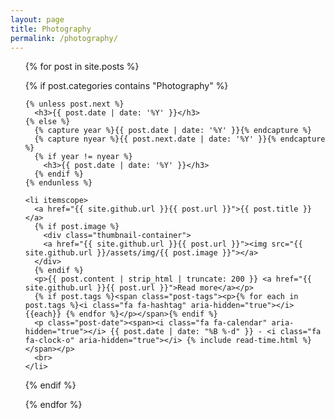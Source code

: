 ```yaml
---
layout: page
title: Photography
permalink: /photography/
---
```


<ul class="posts">
{% for post in site.posts %}

  {% if post.categories contains "Photography" %}

    {% unless post.next %}
      <h3>{{ post.date | date: '%Y' }}</h3>
    {% else %}
      {% capture year %}{{ post.date | date: '%Y' }}{% endcapture %}
      {% capture nyear %}{{ post.next.date | date: '%Y' }}{% endcapture %}
      {% if year != nyear %}
        <h3>{{ post.date | date: '%Y' }}</h3>
      {% endif %}
    {% endunless %}

    <li itemscope>
      <a href="{{ site.github.url }}{{ post.url }}">{{ post.title }}</a>
      {% if post.image %}	
        <div class="thumbnail-container">	
        <a href="{{ site.github.url }}{{ post.url }}"><img src="{{ site.github.url }}/assets/img/{{ post.image }}"></a>	
      </div>	
      {% endif %}
      <p>{{ post.content | strip_html | truncate: 200 }} <a href="{{ site.github.url }}{{ post.url }}">Read more</a></p>
      {% if post.tags %}<span class="post-tags"><p>{% for each in post.tags %}<i class="fa fa-hashtag" aria-hidden="true"></i>{{each}} {% endfor %}</p></span>{% endif %}
      <p class="post-date"><span><i class="fa fa-calendar" aria-hidden="true"></i> {{ post.date | date: "%B %-d" }} - <i class="fa fa-clock-o" aria-hidden="true"></i> {% include read-time.html %}</span></p>
      <br>
    </li>

  {% endif %}

{% endfor %}

</ul>
